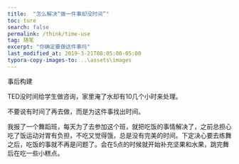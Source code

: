 ```yaml
---
title:  "怎么解决“做一件事却没时间”"
toc: ture
search: false
permalink: /think/time-use
tag: 随笔
excerpt: "你确定要做这件事吗"
last_modified_at: 2019-3-21T08:05:00-05:00
typora-copy-images-to: ..\assets\images
---
```


事后构建

TED没时间给学生做咨询，家里淹了水却有10几个小时来处理。

不要说有时间了再去做，而是为这件事找出时间。

我报了一个舞蹈班，每天为了去参加这个班，就把吃饭的事情解决了，之前总担心吃了饭运动对胃有负担，不吃又觉得饿，总是没有完美的时间。下定决心要去练舞之后，吃饭的事就不再是问题了。会在5点的时候就开始补充坚果和水果，跳完舞后在吃一些小糕点。